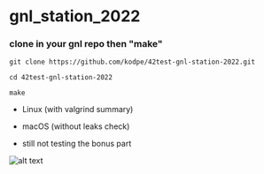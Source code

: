 # gnl_station_2022

### clone in your gnl repo then "make"
```
git clone https://github.com/kodpe/42test-gnl-station-2022.git
```
```
cd 42test-gnl-station-2022
```
```
make
```



- Linux (with valgrind summary)
- macOS (without leaks check)

- still not testing the bonus part

![alt text](https://i.imgur.com/JLAlL16.png)


